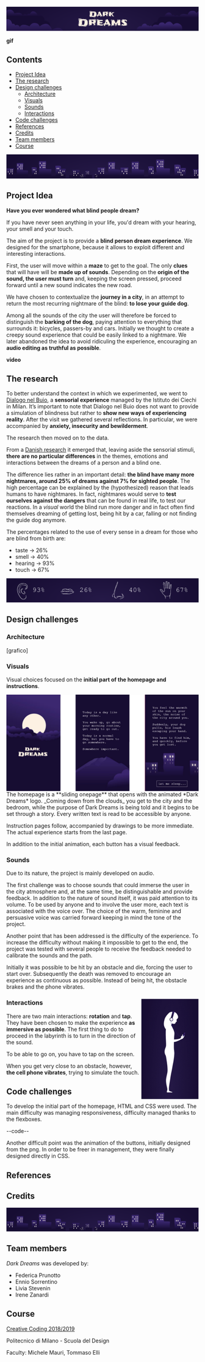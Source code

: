 ![](Images/Slide-Title.png)

**gif**

## Contents
- [Project Idea](https://github.com/drawwithcode/2018-group-work-group-06/blob/master/README.md#project-idea-)
- [The research](https://github.com/drawwithcode/2018-group-work-group-06/blob/master/README.md#the-research-)
- [Design challenges](https://github.com/drawwithcode/2018-group-work-group-06/blob/master/README.md#design-challenges-)
  * [Architecture](https://github.com/drawwithcode/2018-group-work-group-06/blob/master/README.md#architecture-)
  * [Visuals](https://github.com/drawwithcode/2018-group-work-group-06/blob/master/README.md#visuals-)
  * [Sounds](https://github.com/drawwithcode/2018-group-work-group-06/blob/master/README.md#sounds-)
  * [Interactions](https://github.com/drawwithcode/2018-group-work-group-06/blob/master/README.md#interactions-)
- [Code challenges](https://github.com/drawwithcode/2018-group-work-group-06/blob/master/README.md#code-challenges-)
- [References](https://github.com/drawwithcode/2018-group-work-group-06/blob/master/README.md#references-)
- [Credits](https://github.com/drawwithcode/2018-group-work-group-06/blob/master/README.md#credits-)
- [Team members](https://github.com/drawwithcode/2018-group-work-group-06/blob/master/README.md#team-members-)
- [Course](https://github.com/drawwithcode/2018-group-work-group-06/blob/master/README.md#course-)

![](Images/Slide-Skyline.png)
## Project Idea
**Have you ever wondered what blind people dream?**

If you have never seen anything in your life, you'd dream with your hearing, your smell and your touch.

The aim of the project is to provide a **blind person dream experience**.
We designed for the smartphone, because it allows to exploit different and interesting interactions. 

First, the user will move within a **maze** to get to the goal. The only **clues** that will have will be **made up of sounds**. Depending on the **origin of the sound, the user must turn** and, keeping the screen pressed, proceed forward until a new sound indicates the new road.

We have chosen to contextualize the **journey in a city**, in an attempt to return the most recurring nightmare of the blind: **to lose your guide dog**. 

Among all the sounds of the city the user will therefore be forced to distinguish the **barking of the dog**, paying attention to everything that surrounds it: bicycles, passers-by and cars.
Initially we thought to create a creepy sound experience that could be easily linked to a nightmare. We later abandoned the idea to avoid ridiculing the experience, encouraging an **audio editing as truthful as possible**.

**video**

## The research

To better understand the context in which we experimented, we went to [Dialogo nel Buio](http://www.dialogonelbuio.org/index.php/it/), a **sensorial experience** managed by the Istituto dei Ciechi in Milan. It’s important to note that Dialogo nel Buio does not want to provide a simulation of blindness but rather to **show new ways of experiencing reality**. After the visit we gathered several reflections. In particular, we were accompanied by **anxiety, insecurity and bewilderment**.

The research then moved on to the data.

From a [Danish research](http://sciencenordic.com/blind-people-have-four-times-more-nightmares-sighted-people) it emerged that, leaving aside the sensorial stimuli, **there are no particular differences** in the themes, emotions and interactions between the dreams of a person and a blind one.

The difference lies rather in an important detail: **the blind have many more nightmares, around 25% of dreams against 7% for sighted people**. The high percentage can be explained by the (hypothesized) reason that leads humans to have nightmares. In fact, nightmares would serve to **test ourselves against the dangers** that can be found in real life, to test our reactions. In a *visual* world the blind run more danger and in fact often find themselves dreaming of getting lost, being hit by a car, falling or not finding the guide dog anymore.

The percentages related to the use of every sense in a dream for those who are blind from birth are:
- taste → 26%
- smell → 40%
- hearing → 93%
- touch → 67%

![](Images/Slide-Research.png)

## Design challenges
 
### Architecture 
[grafico]
 
### Visuals 
Visual choices focused on the **initial part of the homepage and instructions**.

<img align="left" src="Images/Slide-Visuals.png">
The homepage is a **sliding onepage** that opens with the animated *Dark Dreams* logo. _Coming down from the clouds_ you get to the city and the bedroom, while the purpose of Dark Dreams is being told and it begins to be set through a story. Every written text is read to be accessible by anyone.

Instruction pages follow, accompanied by drawings to be more immediate. 
The actual experience starts from the last page.
 
In addition to the initial animation, each button has a visual feedback.
 
### Sounds 
Due to its nature, the project is mainly developed on audio.

The first challenge was to choose sounds that could immerse the user in the city atmosphere and, at the same time, be distinguishable and provide feedback. In addition to the nature of sound itself, it was paid attention to its volume.
To be used by anyone and to involve the user more, each text is associated with the voice over. The choice of the warm, feminine and persuasive voice was carried forward keeping in mind the tone of the project.
 
Another point that has been addressed is the difficulty of the experience. To increase the difficulty without making it impossible to get to the end, the project was tested with several people to receive the feedback needed to calibrate the sounds and the path.
 
Initially it was possible to be hit by an obstacle and die, forcing the user to start over. Subsequently the death was removed to encourage an experience as continuous as possible. Instead of being hit, the obstacle brakes and the phone vibrates.


### Interactions  <img align="right" width="150" src="Images/Interactions.gif">

There are two main interactions: **rotation** and **tap**. They have been chosen to make the experience **as immersive as possible**.
The first thing to do to proceed in the labyrinth is to turn in the direction of the sound.
 
To be able to go on, you have to tap on the screen.
 
When you get very close to an obstacle, however, **the cell phone vibrates**, trying to simulate the touch.




## Code challenges 
 
To develop the initial part of the homepage, HTML and CSS were used.
The main difficulty was managing responsiveness, difficulty managed thanks to the flexboxes.

--code--
 
Another difficult point was the animation of the buttons, initially designed from the png. In order to be freer in management, they were finally designed directly in CSS.

## References 

## Credits 


![](Images/Slide-Skyline.png)

## Team members 
*Dark Dreams* was developed by:
- Federica Prunotto
- Ennio Sorrentino
- Livia Stevenin
- Irene Zanardi
 
## Course 
[Creative Coding 2018/2019](https://drawwithcode.github.io/2018/)

Politecnico di Milano - Scuola del Design

Faculty: Michele Mauri, Tommaso Elli



